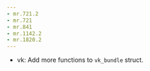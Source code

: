 ```yaml
---
- mr.721.2
- mr.721
- mr.841
- mr.1142.2
- mr.1820.2
---
```

- vk: Add more functions to `vk_bundle` struct.

